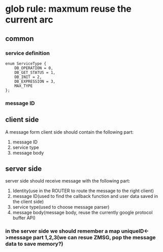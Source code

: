 # glob rule: maxmum reuse the current arc
## common
### service definition
```
enum ServiceType {
    DB_OPERATION = 0,
    DB_GET_STATUS = 1,
    DB_INIT = 2,
    DB_EXPRESSION = 3,
    MAX_TYPE
};
```
### message ID

## client side
A message form client side should contain the following part:
1. message ID
2. service type
3. message body


## server side
server side should receive message with the following part:
1. Identity(use in the ROUTER to route the message to the right client)
2. message ID(used to find the callback function and user data saved in the client side)
3. service type(used to choose message parser)
4. message body(message body, reuse the currently google protocol buffer API)

### in the server side we should remember a map uniqueID<->message part 1,2,3(we can resue ZMSG, pop the message data to save memory?)

